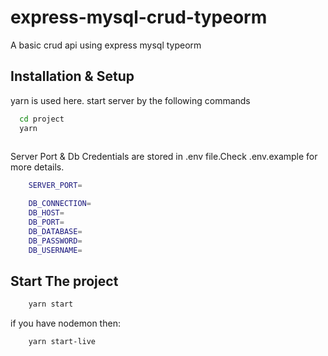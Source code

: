 
# express-mysql-crud-typeorm

 A basic crud api using express mysql typeorm



## Installation & Setup

yarn is used here. start server by the following commands
```bash
  cd project
  yarn
  
```
Server Port & Db Credentials are stored in .env file.Check .env.example for more details.
```bash
    SERVER_PORT=

    DB_CONNECTION=
    DB_HOST=
    DB_PORT=
    DB_DATABASE=
    DB_PASSWORD=
    DB_USERNAME=
```

## Start The project
```bash
    yarn start
```
if you have nodemon then:
```bash
    yarn start-live
```



